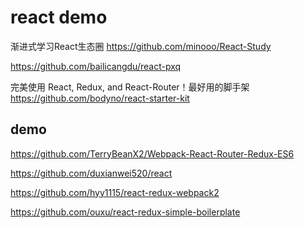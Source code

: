 
# react demo

渐进式学习React生态圈
https://github.com/minooo/React-Study

https://github.com/bailicangdu/react-pxq


完美使用 React, Redux, and React-Router！最好用的脚手架
https://github.com/bodyno/react-starter-kit



## demo

https://github.com/TerryBeanX2/Webpack-React-Router-Redux-ES6

https://github.com/duxianwei520/react

https://github.com/hyy1115/react-redux-webpack2

https://github.com/ouxu/react-redux-simple-boilerplate

